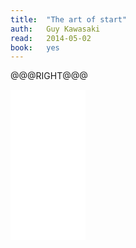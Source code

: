 ```yaml
---
title:	"The art of start"
auth:	Guy Kawasaki
read:	2014-05-02
book:	yes
---
```






@@@RIGHT@@@
<iframe style="width:120px;height:240px;" marginwidth="0" marginheight="0" scrolling="no" frameborder="0" src="//ws-na.amazon-adsystem.com/widgets/q?ServiceVersion=20070822&OneJS=1&Operation=GetAdHtml&MarketPlace=US&source=ss&ref=ss_til&ad_type=product_link&tracking_id=wojcadamkoszh-20&marketplace=amazon&region=US&placement=B00MNNAOX0&asins=B00MNNAOX0&linkId=ZCIHUF27QUXYSBAS&show_border=false&link_opens_in_new_window=true&price_color=333333&title_color=C00000&bg_color=FFFFFF"> </iframe>
